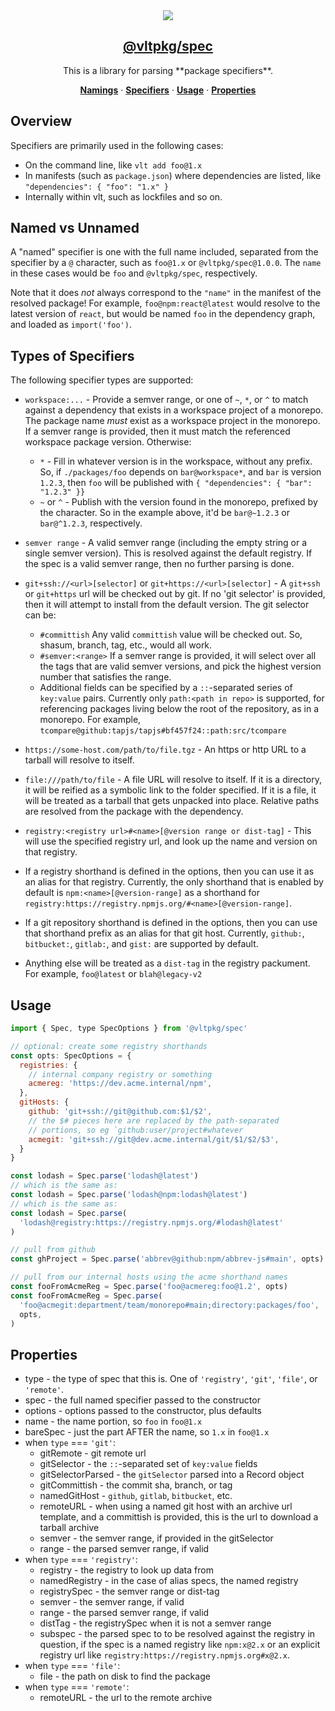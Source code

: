 <section align="center">
    <a href="https://www.vlt.sh">
        <img src="https://github.com/user-attachments/assets/78080e6c-0935-4c2f-b6b0-3376be5c32ac" />
        <h1 align="center">
            <strong>@vltpkg/spec</strong>
        </h1>
    </a>
</section>

<p align="center">
    This is a library for parsing **package specifiers**.
</p>

<p align="center">
    <a href="#named-vs-unnamed"><strong>Namings</strong></a>
    ·
    <a href="#types-of-specifiers"><strong>Specifiers</strong></a>
    ·
    <a href="#usage"><strong>Usage</strong></a>
    ·
    <a href="#properties"><strong>Properties</strong></a>
</p>

## Overview

Specifiers are primarily used in the following cases:

- On the command line, like `vlt add foo@1.x`
- In manifests (such as `package.json`) where dependencies are
  listed, like `"dependencies": { "foo": "1.x" }`
- Internally within vlt, such as lockfiles and so on.

## Named vs Unnamed

A "named" specifier is one with the full name included, separated
from the specifier by a `@` character, such as
`foo@1.x` or `@vltpkg/spec@1.0.0`. The `name` in these cases
would be `foo` and `@vltpkg/spec`, respectively.

Note that it does _not_ always correspond to the `"name"` in the
manifest of the resolved package! For example,
`foo@npm:react@latest` would resolve to the latest version of
`react`, but would be named `foo` in the dependency graph, and
loaded as `import('foo')`.

## Types of Specifiers

The following specifier types are supported:

- `workspace:...` - Provide a semver range, or one of `~`, `*`,
  or `^` to match against a dependency that exists in a workspace
  project of a monorepo. The package name _must_ exist as a
  workspace project in the monorepo. If a semver range is
  provided, then it must match the referenced workspace package
  version. Otherwise:

  - `*` - Fill in whatever version is in the workspace, without
    any prefix. So, if `./packages/foo` depends on
    `bar@workspace*`, and `bar` is version `1.2.3`, then `foo`
    will be published with `{ "dependencies": { "bar": "1.2.3" }}`
  - `~` or `^` - Publish with the version found in the
    monorepo, prefixed by the character. So in the example
    above, it'd be `bar@~1.2.3` or `bar@^1.2.3`, respectively.

- `semver range` - A valid semver range (including the empty
  string or a single semver version). This is resolved against
  the default registry. If the spec is a valid semver range, then
  no further parsing is done.

- `git+ssh://<url>[selector]` or `git+https://<url>[selector]` -
  A `git+ssh` or `git+https` url will be checked out by git. If
  no 'git selector' is provided, then it will attempt to install
  from the default version. The git selector can be:

  - `#committish` Any valid `committish` value will be checked
    out. So, shasum, branch, tag, etc., would all work.
  - `#semver:<range>` If a semver range is provided, it will
    select over all the tags that are valid semver versions, and
    pick the highest version number that satisfies the range.
  - Additional fields can be specified by a `::`-separated series
    of `key:value` pairs. Currently only `path:<path in repo>` is
    supported, for referencing packages living below the root of
    the repository, as in a monorepo. For example,
    `tcompare@github:tapjs/tapjs#bf457f24::path:src/tcompare`

- `https://some-host.com/path/to/file.tgz` - An https or http URL
  to a tarball will resolve to itself.

- `file:///path/to/file` - A file URL will resolve to itself. If
  it is a directory, it will be reified as a symbolic link to the
  folder specified. If it is a file, it will be treated as a
  tarball that gets unpacked into place. Relative paths are
  resolved from the package with the dependency.

- `registry:<registry url>#<name>[@version range or dist-tag]` -
  This will use the specified registry url, and look up the name
  and version on that registry.

- If a registry shorthand is defined in the options, then you can
  use it as an alias for that registry. Currently, the only
  shorthand that is enabled by default is
  `npm:<name>[@version-range]` as a shorthand for
  `registry:https://registry.npmjs.org/#<name>[@version-range]`.

- If a git repository shorthand is defined in the options, then
  you can use that shorthand prefix as an alias for that git
  host. Currently, `github:`, `bitbucket:`, `gitlab:`, and
  `gist:` are supported by default.

- Anything else will be treated as a `dist-tag` in the registry
  packument. For example, `foo@latest` or `blah@legacy-v2`

## Usage

```js
import { Spec, type SpecOptions } from '@vltpkg/spec'

// optional: create some registry shorthands
const opts: SpecOptions = {
  registries: {
    // internal company registry or something
    acmereg: 'https://dev.acme.internal/npm',
  },
  gitHosts: {
    github: 'git+ssh://git@github.com:$1/$2',
    // the $# pieces here are replaced by the path-separated
    // portions, so eg `github:user/project#whatever
    acmegit: 'git+ssh://git@dev.acme.internal/git/$1/$2/$3',
  }
}

const lodash = Spec.parse('lodash@latest')
// which is the same as:
const lodash = Spec.parse('lodash@npm:lodash@latest')
// which is the same as:
const lodash = Spec.parse(
  'lodash@registry:https://registry.npmjs.org/#lodash@latest'
)

// pull from github
const ghProject = Spec.parse('abbrev@github:npm/abbrev-js#main', opts)

// pull from our internal hosts using the acme shorthand names
const fooFromAcmeReg = Spec.parse('foo@acmereg:foo@1.2', opts)
const fooFromAcmeReg = Spec.parse(
  'foo@acmegit:department/team/monorepo#main;directory:packages/foo',
  opts,
)
```

## Properties

- type - the type of spec that this is. One of `'registry'`,
  `'git'`, `'file'`, or `'remote'`.
- spec - the full named specifier passed to the constructor
- options - options passed to the constructor, plus defaults
- name - the name portion, so `foo` in `foo@1.x`
- bareSpec - just the part AFTER the name, so `1.x` in `foo@1.x`
- when `type` === `'git'`:
  - gitRemote - git remote url
  - gitSelector - the `::`-separated set of `key:value` fields
  - gitSelectorParsed - the `gitSelector` parsed into a Record
    object
  - gitCommittish - the commit sha, branch, or tag
  - namedGitHost - `github`, `gitlab`, `bitbucket`, etc.
  - remoteURL - when using a named git host with an archive url
    template, and a committish is provided, this is the url to
    download a tarball archive
  - semver - the semver range, if provided in the gitSelector
  - range - the parsed semver range, if valid
- when `type` === `'registry'`:
  - registry - the registry to look up data from
  - namedRegistry - in the case of alias specs, the named
    registry
  - registrySpec - the semver range or dist-tag
  - semver - the semver range, if valid
  - range - the parsed semver range, if valid
  - distTag - the registrySpec when it is not a semver range
  - subspec - the parsed spec to to be resolved against the
    registry in question, if the spec is a named registry like
    `npm:x@2.x` or an explicit registry url like
    `registry:https://registry.npmjs.org#x@2.x`.
- when `type` === `'file'`:
  - file - the path on disk to find the package
- when `type` === `'remote'`:
  - remoteURL - the url to the remote archive
